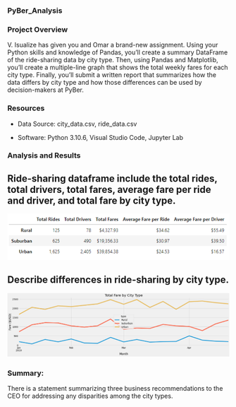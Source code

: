 ### PyBer_Analysis

### Project Overview
V. Isualize has given you and Omar a brand-new assignment. Using your Python skills and knowledge of Pandas, you’ll create a summary DataFrame of the ride-sharing data by city type. Then, using Pandas and Matplotlib, you’ll create a multiple-line graph that shows the total weekly fares for each city type. Finally, you’ll submit a written report that summarizes how the data differs by city type and how those differences can be used by decision-makers at PyBer.

### Resources
* Data Source: city_data.csv, ride_data.csv

* Software: Python 3.10.6, Visual Studio Code, Jupyter Lab

### Analysis and Results

## Ride-sharing dataframe include the total rides, total drivers, total fares, average fare per ride and driver, and total fare by city type. 

![PyBer Summary DataFrame](https://github.com/maureengamache/PyBer_Analysis/blob/main/PyBer%20Summary%20DataFrame.png)

 ## Describe differences in ride-sharing by city type. 

![Total Fare by City Type](https://github.com/maureengamache/PyBer_Analysis/blob/main/Total%20Fare%20by%20City%20Type.png)

### Summary:

There is a statement summarizing three business recommendations to the CEO for addressing any disparities among the city types.
